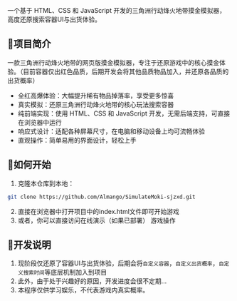 一个基于 HTML、CSS 和 JavaScript 开发的三角洲行动烽火地带摸金模拟器，高度还原搜索容器UI与出货体验。

## 🤗项目简介
一款三角洲行动烽火地带的网页版摸金模拟器，专注于还原游戏中的核心摸金体验。（目前容器仅出红色品质，后期开发会将其他品质物品加入，并还原各品质的出货概率）

- 全红高爆体验：大幅提升稀有物品掉落率，享受更多惊喜
- 真实模拟：还原三角洲行动烽火地带的核心玩法搜索容器
- 纯前端实现：使用 HTML、CSS 和 JavaScript 开发，无需后端支持，可直接在浏览器中运行
- 响应式设计：适配各种屏幕尺寸，在电脑和移动设备上均可流畅体验
- 直观操作：简单易用的界面设计，轻松上手


## 🚀如何开始
1. 克隆本仓库到本地：
```bash
git clone https://github.com/Almango/SimulateMoki-sjzxd.git
````
2. 直接在浏览器中打开项目中的index.html文件即可开始游戏
3. 或者，你可以直接访问在线演示（如果已部署）
游戏操作

## 🩷开发说明
1. 现阶段仅还原了容器UI与出货体验，后期会将`自定义容器`，`自定义出货概率`，`自定义搜索时间`等底层机制加入到项目
2. 此外，由于处于兴趣好的原因，开发进度会很不定期...
3. 本程序仅供学习娱乐，不代表游戏内真实概率。